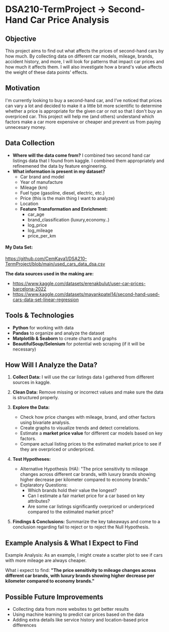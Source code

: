 # DSA210-TermProject -> Second-Hand Car Price Analysis  

##  Objective  
This project aims to find out what affects the prices of second-hand cars by how much. By collecting data on different car models, mileage, brands, accident history, and more, I will look for patterns that impact car prices and how much it affects them. I will also investigate how a brand's value affects the weight of these data points' effects.

##  Motivation  
I'm currently looking to buy a second-hand car, and I’ve noticed that prices can vary a lot and decided to make it a little bit more scientific to determine whether a price is appropriate for the given car or not so that I don't buy an overpriced car. This project will help me (and others) understand which factors make a car more expensive or cheaper and prevent us from paying unnecesary money.  

##  Data Collection  
- **Where will the data come from?** I combined two second hand car listings data that I found from kaggle. I combined them appropriately and refinemened the data by feature engineering.
- **What information is present in my dataset?**  
  - Car brand and model  
  - Year of manufacture  
  - Mileage (km)  
  - Fuel type (gasoline, diesel, electric, etc.)  
  - Price (this is the main thing I want to analyze)
  - Location
  - **Feature Transformation and Enrichment:**
    - car_age
    - brand_classification (luxury,economy..)
    - log_price
    - log_mileage
    - price_per_km

#### My Data Set:
https://github.com/CemKaya1/DSA210-TermProject/blob/main/used_cars_data_dsa.csv

**The data sources used in the making are:**
- https://www.kaggle.com/datasets/erenakbulut/user-car-prices-barcelona-2022
- https://www.kaggle.com/datasets/mayankpatel14/second-hand-used-cars-data-set-linear-regression


##  Tools & Technologies  
- **Python** for working with data  
- **Pandas** to organize and analyze the dataset  
- **Matplotlib & Seaborn** to create charts and graphs  
- **BeautifulSoup/Selenium** for potential web scraping (if it will be necessary)

##  How Will I Analyze the Data?  
1. **Collect Data:** I will use the car listings data I gathered from different sources in kaggle.  
2. **Clean Data:** Remove missing or incorrect values and make sure the data is structured properly.  
3. **Explore the Data:**  
   - Check how price changes with mileage, brand, and other factors using bivariate analysis.  
   - Create graphs to visualize trends and detect correlations.
   - Estimate a **market price value** for different car models based on key factors.  
   - Compare actual listing prices to the estimated market price to see if they are overpriced or underpriced.  
4. **Test Hypotheses:**
   - Alternative Hypothesis (HA): "The price sensitivity to mileage changes across different car brands, with luxury brands showing higher        decrease per kilometer compared to economy brands."
   - Explaratory Questions:
     - Which brands hold their value the longest?
     - Can I estimate a fair market price for a car based on key attributes?  
     - Are some car listings significantly overpriced or underpriced compared to the estimated market price?  

6. **Findings & Conclusions:** Summarize the key takeaways and come to a conclusion regarding fail to reject or to reject the Null Hypothesis.  

##  Example Analysis & What I Expect to Find  
Example Analysis: As an example, I might create a scatter plot to see if cars with more mileage are always cheaper.

What i expect to find: **"The price sensitivity to mileage changes across different car brands, with luxury brands showing higher decrease per kilometer compared to economy brands."**  

## Possible Future Improvements  
- Collecting data from more websites to get better results  
- Using machine learning to predict car prices based on the data  
- Adding extra details like service history and location-based price differences  
